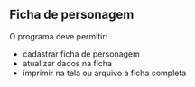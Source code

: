 ## Ficha de personagem

O programa deve permitir:

- cadastrar ficha de personagem
- atualizar dados na ficha
- imprimir na tela ou arquivo a ficha completa
